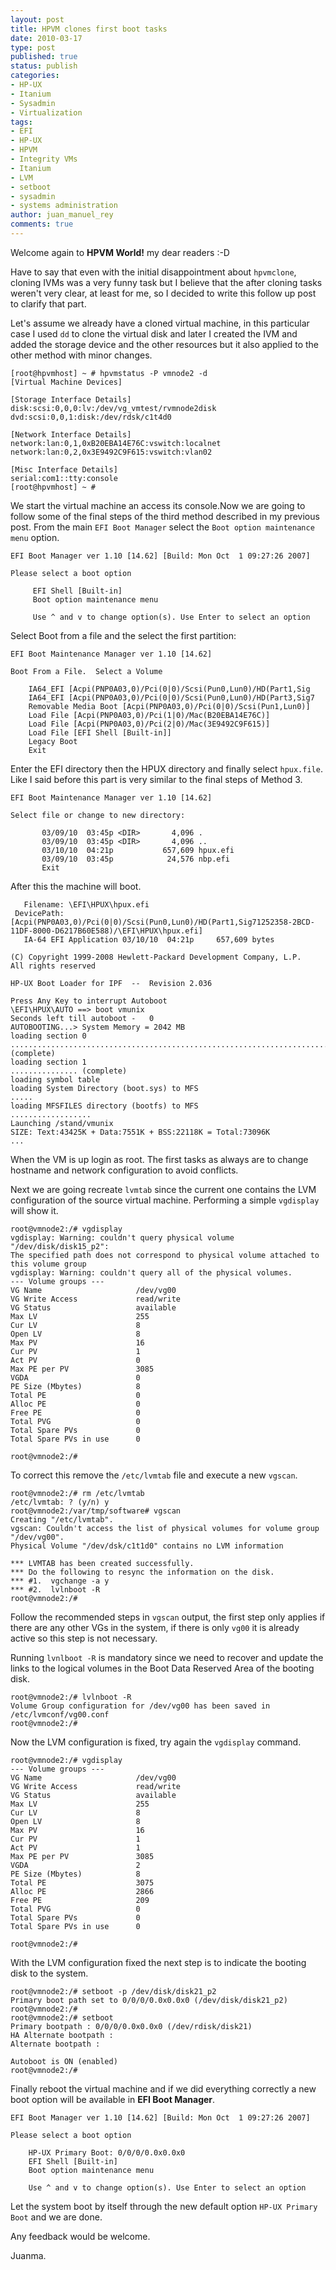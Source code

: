 ```yaml
---
layout: post
title: HPVM clones first boot tasks
date: 2010-03-17
type: post
published: true
status: publish
categories:
- HP-UX
- Itanium
- Sysadmin
- Virtualization
tags:
- EFI
- HP-UX
- HPVM
- Integrity VMs
- Itanium
- LVM
- setboot
- sysadmin
- systems administration
author: juan_manuel_rey
comments: true
---
```


Welcome again to **HPVM World!** my dear readers :-D

Have to say that even with the initial disappointment about `hpvmclone`, cloning IVMs was a very funny task but I believe that the after cloning tasks weren't very clear, at least for me, so I decided to write this follow up post to clarify that part.

Let's assume we already have a cloned virtual machine, in this particular case I used `dd` to clone the virtual disk and later I created the IVM and added the storage device and the other resources but it also applied to the other method with minor changes.

```
[root@hpvmhost] ~ # hpvmstatus -P vmnode2 -d
[Virtual Machine Devices]

[Storage Interface Details]
disk:scsi:0,0,0:lv:/dev/vg_vmtest/rvmnode2disk
dvd:scsi:0,0,1:disk:/dev/rdsk/c1t4d0

[Network Interface Details]
network:lan:0,1,0xB20EBA14E76C:vswitch:localnet
network:lan:0,2,0x3E9492C9F615:vswitch:vlan02

[Misc Interface Details]
serial:com1::tty:console
[root@hpvmhost] ~ #
```

We start the virtual machine an access its console.Now we are going to follow some of the final steps of the third method described in my previous post. From the main `EFI Boot Manager` select the `Boot option maintenance menu` option.

```
EFI Boot Manager ver 1.10 [14.62] [Build: Mon Oct  1 09:27:26 2007]

Please select a boot option

     EFI Shell [Built-in]                                           
     Boot option maintenance menu                                    

     Use ^ and v to change option(s). Use Enter to select an option
```

Select Boot from a file and the select the first partition:

```
EFI Boot Maintenance Manager ver 1.10 [14.62]

Boot From a File.  Select a Volume

    IA64_EFI [Acpi(PNP0A03,0)/Pci(0|0)/Scsi(Pun0,Lun0)/HD(Part1,Sig
    IA64_EFI [Acpi(PNP0A03,0)/Pci(0|0)/Scsi(Pun0,Lun0)/HD(Part3,Sig7
    Removable Media Boot [Acpi(PNP0A03,0)/Pci(0|0)/Scsi(Pun1,Lun0)]
    Load File [Acpi(PNP0A03,0)/Pci(1|0)/Mac(B20EBA14E76C)]          
    Load File [Acpi(PNP0A03,0)/Pci(2|0)/Mac(3E9492C9F615)]        
    Load File [EFI Shell [Built-in]]                                
    Legacy Boot
    Exit
```

Enter the EFI directory then the HPUX directory and finally select `hpux.file`. Like I said before this part is very similar to the final steps of Method 3.

```
EFI Boot Maintenance Manager ver 1.10 [14.62]

Select file or change to new directory:

       03/09/10  03:45p <DIR>       4,096 .                         
       03/09/10  03:45p <DIR>       4,096 ..                        
       03/10/10  04:21p           657,609 hpux.efi                  
       03/09/10  03:45p            24,576 nbp.efi                   
       Exit
```

After this the machine will boot.

```
   Filename: \EFI\HPUX\hpux.efi
 DevicePath: [Acpi(PNP0A03,0)/Pci(0|0)/Scsi(Pun0,Lun0)/HD(Part1,Sig71252358-2BCD-11DF-8000-D6217B60E588)/\EFI\HPUX\hpux.efi]
   IA-64 EFI Application 03/10/10  04:21p     657,609 bytes

(C) Copyright 1999-2008 Hewlett-Packard Development Company, L.P.
All rights reserved

HP-UX Boot Loader for IPF  --  Revision 2.036

Press Any Key to interrupt Autoboot
\EFI\HPUX\AUTO ==> boot vmunix
Seconds left till autoboot -   0
AUTOBOOTING...> System Memory = 2042 MB
loading section 0
..................................................................................... (complete)
loading section 1
............... (complete)
loading symbol table
loading System Directory (boot.sys) to MFS
.....
loading MFSFILES directory (bootfs) to MFS
..................
Launching /stand/vmunix
SIZE: Text:43425K + Data:7551K + BSS:22118K = Total:73096K
...
```

When the VM is up login as root. The first tasks as always are to change hostname and network configuration to avoid conflicts.

Next we are going recreate `lvmtab` since the current one contains the LVM configuration of the source virtual machine. Performing a simple `vgdisplay` will show it.

```
root@vmnode2:/# vgdisplay
vgdisplay: Warning: couldn't query physical volume "/dev/disk/disk15_p2":
The specified path does not correspond to physical volume attached to
this volume group
vgdisplay: Warning: couldn't query all of the physical volumes.
--- Volume groups ---
VG Name                     /dev/vg00
VG Write Access             read/write     
VG Status                   available                 
Max LV                      255    
Cur LV                      8      
Open LV                     8      
Max PV                      16     
Cur PV                      1      
Act PV                      0      
Max PE per PV               3085         
VGDA                        0   
PE Size (Mbytes)            8               
Total PE                    0       
Alloc PE                    0       
Free PE                     0       
Total PVG                   0        
Total Spare PVs             0              
Total Spare PVs in use      0

root@vmnode2:/#
```

To correct this remove the `/etc/lvmtab` file and execute a new `vgscan`.

```
root@vmnode2:/# rm /etc/lvmtab
/etc/lvmtab: ? (y/n) y
root@vmnode2:/var/tmp/software# vgscan
Creating "/etc/lvmtab".
vgscan: Couldn't access the list of physical volumes for volume group "/dev/vg00".
Physical Volume "/dev/dsk/c1t1d0" contains no LVM information

*** LVMTAB has been created successfully.
*** Do the following to resync the information on the disk.
*** #1.  vgchange -a y
*** #2.  lvlnboot -R
root@vmnode2:/#
```

Follow the recommended steps in `vgscan` output, the first step only applies if there are any other VGs in the system, if there is only `vg00` it is already active so this step is not necessary.

Running `lvnlboot -R` is mandatory since we need to recover and update the links to the logical volumes in the Boot Data Reserved Area of the booting disk.

```
root@vmnode2:/# lvlnboot -R
Volume Group configuration for /dev/vg00 has been saved in /etc/lvmconf/vg00.conf
root@vmnode2:/#
```

Now the LVM configuration is fixed, try again the `vgdisplay` command.

```
root@vmnode2:/# vgdisplay
--- Volume groups ---
VG Name                     /dev/vg00
VG Write Access             read/write
VG Status                   available
Max LV                      255
Cur LV                      8
Open LV                     8
Max PV                      16
Cur PV                      1
Act PV                      1
Max PE per PV               3085
VGDA                        2
PE Size (Mbytes)            8
Total PE                    3075
Alloc PE                    2866
Free PE                     209
Total PVG                   0
Total Spare PVs             0
Total Spare PVs in use      0

root@vmnode2:/#
```

With the LVM configuration fixed the next step is to indicate the booting disk to the system.

```
root@vmnode2:/# setboot -p /dev/disk/disk21_p2
Primary boot path set to 0/0/0/0.0x0.0x0 (/dev/disk/disk21_p2)
root@vmnode2:/#
root@vmnode2:/# setboot
Primary bootpath : 0/0/0/0.0x0.0x0 (/dev/rdisk/disk21)
HA Alternate bootpath :
Alternate bootpath :

Autoboot is ON (enabled)
root@vmnode2:/#
```

Finally reboot the virtual machine and if we did everything correctly a new boot option will be available in **EFI Boot Manager**.

```
EFI Boot Manager ver 1.10 [14.62] [Build: Mon Oct  1 09:27:26 2007]

Please select a boot option

    HP-UX Primary Boot: 0/0/0/0.0x0.0x0                             
    EFI Shell [Built-in]                                            
    Boot option maintenance menu                                    

    Use ^ and v to change option(s). Use Enter to select an option
```

Let the system boot by itself through the new default option `HP-UX Primary Boot` and we are done.

Any feedback would be welcome.

Juanma.
